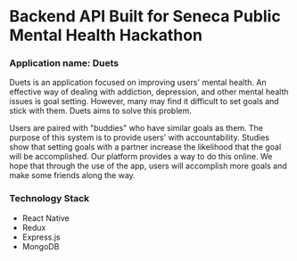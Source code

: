 # Backend API Built for Seneca Public Mental Health Hackathon

### Application name: Duets

Duets is an application focused on improving users' mental health. An effective way of dealing with addiction, depression, and other mental health issues is goal setting. However, many may find it difficult to set goals and stick with them. Duets aims to solve this problem. 

Users are paired with "buddies" who have similar goals as them. The purpose of this system is to provide users' with accountability. Studies show that setting goals with a partner increase the likelihood that the goal will be accomplished. Our platform provides a way to do this online. We hope that through the use of the app, users will accomplish more goals and make some friends along the way. 


### Technology Stack

- React Native
- Redux
- Express.js
- MongoDB
